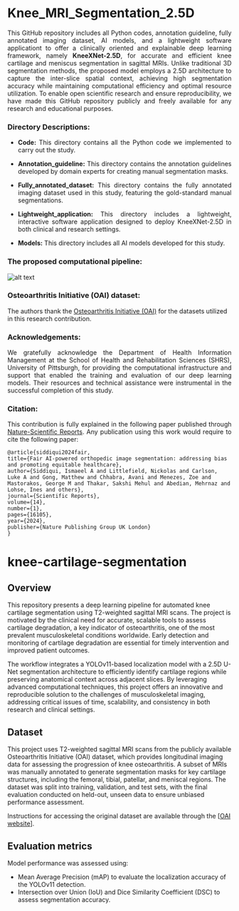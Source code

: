 #  Knee_MRI_Segmentation_2.5D
<p align="justify">This GitHub repository includes all Python codes, annotation guideline, fully annotated imaging dataset, AI models, and a lightweight software applicationt to offer a clinically oriented and explainable deep learning framework, namely <strong>KneeXNet-2.5D</strong>, for accurate and efficient knee cartilage and meniscus segmentation in sagittal MRIs. Unlike traditional 3D segmentation methods, the proposed model employs a 2.5D architecture to capture the inter-slice spatial context, achieving high segmentation accuracy while maintaining computational efficiency and optimal resource utilization. To enable open scientific research and ensure reproducibility, we have made this GitHub repository publicly and freely available for any research and educational purposes. 
</p>

### Directory Descriptions:
+ <p align="justify"><strong>Code:</strong> This directory contains all the Python code we implemented to carry out the study.</p>
+ <p align="justify"><strong>Annotation_guideline:</strong> This directory contains the annotation guidelines developed by domain experts for creating manual segmentation masks. </p>
+ <p align="justify"><strong>Fully_annotated_dataset:</strong> This directory contains the fully annotated imaging dataset used in this study, featuring the gold-standard manual segmentations.</p>
+ <p align="justify"><strong>Lightweight_application:</strong> This directory includes a lightweight, interactive software application designed to deploy KneeXNet-2.5D in both clinical and research settings.</p>
+ <p align="justify"><strong>Models:</strong> This directory includes all AI models developed for this study.</p>






### The proposed computational pipeline:

![alt text](https://github.com/pitthexai/Knee_MRI_Segmentation_2.5D/blob/main/Figures/pipeline.png  "The proposed computational pipeline")
</p>
<p>
</p>

### Osteoarthritis Initiative (OAI) dataset: 
<p>The authors thank the <a href="https://nda.nih.gov/oai" target="_blank"> Osteoarthritis Initiative (OAI)</a> for the datasets utilized in this research contribution.</p>

### Acknowledgements:
<p align="justify"> We gratefully acknowledge the Department of Health Information Management at the School of Health and Rehabilitation Sciences (SHRS), University of Pittsburgh, for providing the computational infrastructure and support that enabled the training and evaluation of our deep learning models. Their resources and technical assistance were instrumental in the successful completion of this study. </p>

### Citation:

<p align="justify">This contribution is fully explained in the following paper published through <a href="https://www.nature.com/articles/s41598-024-66873-6" target="_blank">Nature-Scientific Reports</a>. Any publication using this work would require to cite the following paper:

  ```
  @article{siddiqui2024fair,
  title={Fair AI-powered orthopedic image segmentation: addressing bias and promoting equitable healthcare},
  author={Siddiqui, Ismaeel A and Littlefield, Nickolas and Carlson, Luke A and Gong, Matthew and Chhabra, Avani and Menezes, Zoe and Mastorakos, George M and Thakar, Sakshi Mehul and Abedian, Mehrnaz and Lohse, Ines and others},
  journal={Scientific Reports},
  volume={14},
  number={1},
  pages={16105},
  year={2024},
  publisher={Nature Publishing Group UK London}
}
```





















# knee-cartilage-segmentation
## Overview
This repository presents a deep learning pipeline for automated knee cartilage segmentation using T2-weighted sagittal MRI scans. The project is motivated by the clinical need for accurate, scalable tools to assess cartilage degradation, a key indicator of osteoarthritis, one of the most prevalent musculoskeletal conditions worldwide. Early detection and monitoring of cartilage degradation are essential for timely intervention and improved patient outcomes.

The workflow integrates a YOLOv11-based localization model with a 2.5D U-Net segmentation architecture to efficiently identify cartilage regions while preserving anatomical context across adjacent slices. By leveraging advanced computational techniques, this project offers an innovative and reproducible solution to the challenges of musculoskeletal imaging, addressing critical issues of time, scalability, and consistency in both research and clinical settings.

## Dataset
This project uses T2-weighted sagittal MRI scans from the publicly available Osteoarthritis Initiative (OAI) dataset, which provides longitudinal imaging data for assessing the progression of knee osteoarthritis. A subset of MRIs was manually annotated to generate segmentation masks for key cartilage structures, including the femoral, tibial, patellar, and meniscal regions. The dataset was split into training, validation, and test sets, with the final evaluation conducted on held-out, unseen data to ensure unbiased performance assessment.

Instructions for accessing the original dataset are available through the [[OAI website](https://nda.nih.gov/oai)].

## Evaluation metrics
Model performance was assessed using:
* Mean Average Precision (mAP) to evaluate the localization accuracy of the YOLOv11 detection.
* Intersection over Union (IoU) and Dice Similarity Coefficient (DSC) to assess segmentation accuracy.
